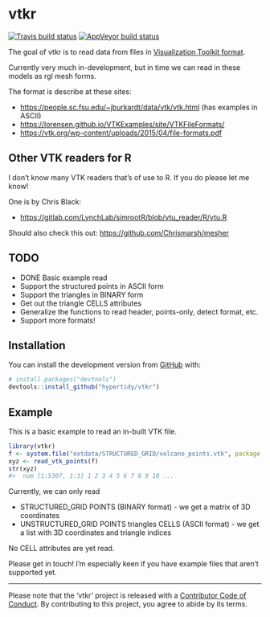 
<!-- README.md is generated from README.Rmd. Please edit that file -->

# vtkr

<!-- badges: start -->

[![Travis build
status](https://travis-ci.org/hypertidy/vtkr.svg?branch=master)](https://travis-ci.org/hypertidy/vtkr)
[![AppVeyor build
status](https://ci.appveyor.com/api/projects/status/github/hypertidy/vtkr?branch=master&svg=true)](https://ci.appveyor.com/project/hypertidy/vtkr)
<!-- badges: end -->

The goal of vtkr is to read data from files in [Visualization Toolkit
format](https://en.wikipedia.org/wiki/VTK).

Currently very much in-development, but in time we can read in these
models as rgl mesh forms.

The format is describe at these sites:

  - <https://people.sc.fsu.edu/~jburkardt/data/vtk/vtk.html> (has
    examples in ASCII)
  - <https://lorensen.github.io/VTKExamples/site/VTKFileFormats/>
  - <https://vtk.org/wp-content/uploads/2015/04/file-formats.pdf>

## Other VTK readers for R

I don’t know many VTK readers that’s of use to R. If you do please let
me know\!

One is by Chris Black:

  - <https://gitlab.com/LynchLab/simrootR/blob/vtu_reader/R/vtu.R>

Should also check this out: <https://github.com/Chrismarsh/mesher>

## TODO

  - DONE Basic example read
  - Support the structured points in ASCII form
  - Support the triangles in BINARY form
  - Get out the triangle CELLS attributes
  - Generalize the functions to read header, points-only, detect format,
    etc.
  - Support more formats\!

## Installation

You can install the development version from
[GitHub](https://github.com/) with:

``` r
# install.packages("devtools")
devtools::install_github("hypertidy/vtkr")
```

## Example

This is a basic example to read an in-built VTK file.

``` r
library(vtkr)
f <- system.file("extdata/STRUCTURED_GRID/volcano_points.vtk", package = "vtkr", mustWork = TRUE)
xyz <- read_vtk_points(f)
str(xyz)
#>  num [1:5307, 1:3] 1 2 3 4 5 6 7 8 9 10 ...
```

Currently, we can only read

  - STRUCTURED\_GRID POINTS (BINARY format) - we get a matrix of 3D
    coordinates
  - UNSTRUCTURED\_GRID POINTS triangles CELLS (ASCII format) - we get a
    list with 3D coordinates and triangle indices

No CELL attributes are yet read.

Please get in touch\! I’m especially keen if you have example files that
aren’t supported yet.

-----

Please note that the ‘vtkr’ project is released with a [Contributor Code
of
Conduct](https://github.com/hypertidy/vtkr/blob/master/CODE_OF_CONDUCT.md).
By contributing to this project, you agree to abide by its terms.
